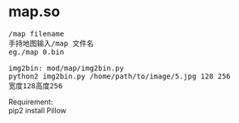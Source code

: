 # map.so
<pre>
/map filename
手持地图输入/map 文件名
eg./map 0.bin

img2bin: mod/map/img2bin.py
python2 img2bin.py /home/path/to/image/5.jpg 128 256
宽度128高度256
</pre>
Requirement:  
pip2 install Pillow

